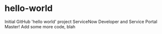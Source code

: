 # hello-world
Initial GitHub 'hello world' project
ServiceNow Developer and Service Portal Master!
Add some more code, blah
